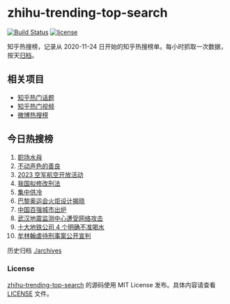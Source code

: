 # zhihu-trending-top-search

[![Build Status](https://github.com/justjavac/zhihu-trending-top-search/workflows/ci/badge.svg?branch=main)](https://github.com/justjavac/zhihu-trending-top-search/actions)
[![license](https://img.shields.io/github/license/justjavac/zhihu-trending-top-search)](https://github.com/justjavac/zhihu-trending-top-search/blob/main/LICENSE)

知乎热搜榜，记录从 2020-11-24 日开始的知乎热搜榜单。每小时抓取一次数据，按天[归档](./archives)。

## 相关项目

- [知乎热门话题](https://github.com/justjavac/zhihu-trending-hot-questions)
- [知乎热门视频](https://github.com/justjavac/zhihu-trending-hot-video)
- [微博热搜榜](https://github.com/justjavac/weibo-trending-hot-search)

## 今日热搜榜

<!-- BEGIN -->
<!-- 最后更新时间 Wed Jul 26 2023 11:07:21 GMT+0800 (China Standard Time) -->

1. [职场水母](https://www.zhihu.com/search?q=%E8%81%8C%E5%9C%BA%E6%B0%B4%E6%AF%8D)
1. [不动声色的善良](https://www.zhihu.com/search?q=%E4%B8%8D%E5%8A%A8%E5%A3%B0%E8%89%B2%E7%9A%84%E5%96%84%E8%89%AF)
1. [2023 空军航空开放活动](https://www.zhihu.com/search?q=2023%20%E7%A9%BA%E5%86%9B%E8%88%AA%E7%A9%BA%E5%BC%80%E6%94%BE%E6%B4%BB%E5%8A%A8)
1. [我国拟修改刑法](https://www.zhihu.com/search?q=%E6%88%91%E5%9B%BD%E6%8B%9F%E4%BF%AE%E6%94%B9%E5%88%91%E6%B3%95)
1. [集中供冷](https://www.zhihu.com/search?q=%E9%9B%86%E4%B8%AD%E4%BE%9B%E5%86%B7)
1. [巴黎奥运会火炬设计揭晓](https://www.zhihu.com/search?q=%E5%B7%B4%E9%BB%8E%E5%A5%A5%E8%BF%90%E4%BC%9A%E7%81%AB%E7%82%AC%E8%AE%BE%E8%AE%A1%E6%8F%AD%E6%99%93)
1. [中国百强城市出炉](https://www.zhihu.com/search?q=%E4%B8%AD%E5%9B%BD%E7%99%BE%E5%BC%BA%E5%9F%8E%E5%B8%82%E5%87%BA%E7%82%89)
1. [武汉地震监测中心遭受网络攻击](https://www.zhihu.com/search?q=%E6%AD%A6%E6%B1%89%E5%9C%B0%E9%9C%87%E7%9B%91%E6%B5%8B%E4%B8%AD%E5%BF%83%E9%81%AD%E5%8F%97%E7%BD%91%E7%BB%9C%E6%94%BB%E5%87%BB)
1. [十大地铁公司 4 个明确不准喝水](https://www.zhihu.com/search?q=%E5%8D%81%E5%A4%A7%E5%9C%B0%E9%93%81%E5%85%AC%E5%8F%B8%204%20%E4%B8%AA%E6%98%8E%E7%A1%AE%E4%B8%8D%E5%87%86%E5%96%9D%E6%B0%B4)
1. [牟林翰虐待刑事案公开宣判](https://www.zhihu.com/search?q=%E7%89%9F%E6%9E%97%E7%BF%B0%E8%99%90%E5%BE%85%E5%88%91%E4%BA%8B%E6%A1%88%E5%85%AC%E5%BC%80%E5%AE%A3%E5%88%A4)

<!-- END -->

历史归档 [./archives](./archives)

### License

[zhihu-trending-top-search](https://github.com/justjavac/zhihu-trending-top-search) 的源码使用 MIT License
发布。具体内容请查看 [LICENSE](./LICENSE) 文件。
